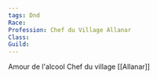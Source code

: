 ```yaml
---
tags: Dnd
Race:
Profession: Chef du Village Allanar
Class:
Guild:
---
```



Amour de l'alcool 
Chef du village [[Allanar]]
